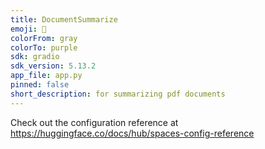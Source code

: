 ```yaml
---
title: DocumentSummarize
emoji: 🐨
colorFrom: gray
colorTo: purple
sdk: gradio
sdk_version: 5.13.2
app_file: app.py
pinned: false
short_description: for summarizing pdf documents
---
```


Check out the configuration reference at https://huggingface.co/docs/hub/spaces-config-reference
